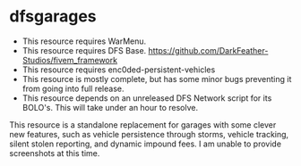 # dfsgarages

- This resource requires WarMenu.
- This resource requires DFS Base. https://github.com/DarkFeather-Studios/fivem_framework
- This resource requires enc0ded-persistent-vehicles
- This resource is mostly complete, but has some minor bugs preventing it from going into full release.
- This resource depends on an unreleased DFS Network script for its BOLO's. This will take under an hour to resolve.

This resource is a standalone replacement for garages with some clever new features, such as vehicle persistence through storms, vehicle tracking, silent stolen reporting, and dynamic impound fees. I am unable to provide screenshots at this time.
